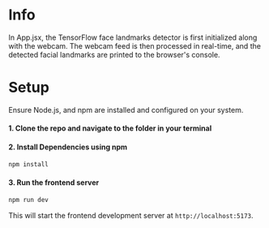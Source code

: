 # Info

In App.jsx, the TensorFlow face landmarks detector is first initialized along with the webcam. The webcam feed is then processed in real-time, and the detected facial landmarks are printed to the browser's console.

# Setup

Ensure Node.js, and npm are installed and configured on your system.

#### 1. Clone the repo and navigate to the folder in your terminal

#### 2. Install Dependencies using npm

```bash
npm install
```

#### 3. Run the frontend server

```bash
npm run dev
```

This will start the frontend development server at `http://localhost:5173`.
